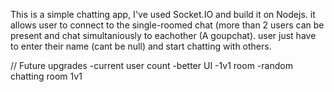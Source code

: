 This is a simple chatting app, I've used Socket.IO and build it on Nodejs.
it allows user to connect to the single-roomed chat (more than 2 users can be present and chat simultaniously to eachother (A goupchat).
user just have to enter their name (cant be null) and start chatting with others.

// Future upgrades
-current user count
-better UI
-1v1 room
-random chatting room 1v1
